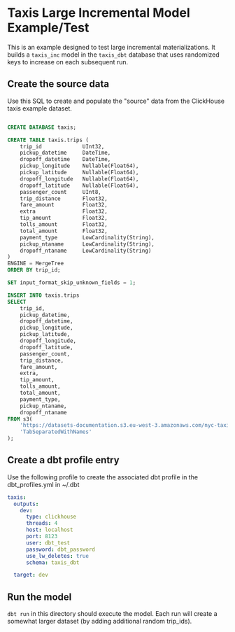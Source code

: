 # Taxis Large Incremental Model Example/Test

This is an example designed to test large incremental materializations.  It builds a `taxis_inc` model in the
`taxis_dbt` database that uses randomized keys to increase on each subsequent run.

## Create the source data

Use this SQL to create and populate the "source" data from the ClickHouse taxis example dataset.

```sql

CREATE DATABASE taxis;

CREATE TABLE taxis.trips (
    trip_id             UInt32,
    pickup_datetime     DateTime,
    dropoff_datetime    DateTime,
    pickup_longitude    Nullable(Float64),
    pickup_latitude     Nullable(Float64),
    dropoff_longitude   Nullable(Float64),
    dropoff_latitude    Nullable(Float64),
    passenger_count     UInt8,
    trip_distance       Float32,
    fare_amount         Float32,
    extra               Float32,
    tip_amount          Float32,
    tolls_amount        Float32,
    total_amount        Float32,
    payment_type        LowCardinality(String),
    pickup_ntaname      LowCardinality(String),
    dropoff_ntaname     LowCardinality(String)
)
ENGINE = MergeTree
ORDER BY trip_id;

SET input_format_skip_unknown_fields = 1;

INSERT INTO taxis.trips
SELECT
    trip_id,
    pickup_datetime,
    dropoff_datetime,
    pickup_longitude,
    pickup_latitude,
    dropoff_longitude,
    dropoff_latitude,
    passenger_count,
    trip_distance,
    fare_amount,
    extra,
    tip_amount,
    tolls_amount,
    total_amount,
    payment_type,
    pickup_ntaname,
    dropoff_ntaname
FROM s3(
    'https://datasets-documentation.s3.eu-west-3.amazonaws.com/nyc-taxi/trips_{0..10}.gz',
    'TabSeparatedWithNames'
);
```

## Create a dbt profile entry

Use the following profile to create the associated dbt profile in the dbt_profiles.yml in ~/.dbt

```yml
taxis:
  outputs:
    dev:
      type: clickhouse
      threads: 4
      host: localhost
      port: 8123
      user: dbt_test
      password: dbt_password
      use_lw_deletes: true
      schema: taxis_dbt

  target: dev
```

## Run the model

`dbt run` in this directory should execute the model. Each run will create a somewhat larger dataset (by adding
additional random trip_ids).
